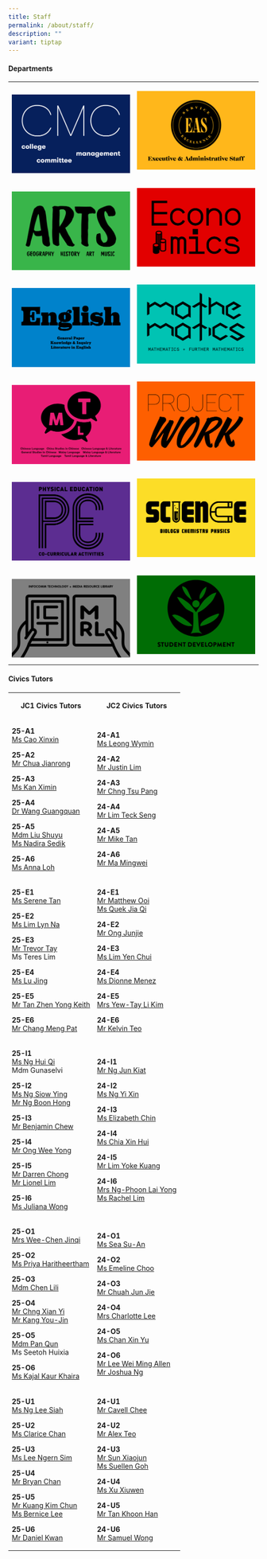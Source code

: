 ```yaml
---
title: Staff
permalink: /about/staff/
description: ""
variant: tiptap
---
```

<h4><strong>Departments</strong></h4>
<table style="minWidth: 50px">
<colgroup>
<col>
<col>
</colgroup>
<tbody>
<tr>
<th rowspan="1" colspan="1">
<p></p><a class="isomer-image-wrapper" href="/about/staff/cmc/"><img style="width: 100%" height="auto" width="100%" alt="" src="/images/About/Dept01_CMC.png"></a>
</th>
<th rowspan="1" colspan="1">
<p></p><a class="isomer-image-wrapper" href="/about/staff/eas"><img style="width: 100%" height="auto" width="100%" alt="" src="/images/About/Dept02_EAS.png"></a>
<p></p>
</th>
</tr>
<tr>
<td rowspan="1" colspan="1">
<p></p><a class="isomer-image-wrapper" href="/about/staff/arts/"><img style="width: 100%" height="auto" width="100%" alt="" src="/images/About/Dept06_Arts.png"></a>
</td>
<td rowspan="1" colspan="1">
<p></p><a class="isomer-image-wrapper" href="/about/staff/econs/"><img style="width: 100%" height="auto" width="100%" alt="" src="/images/About/Dept07_Econs.png"></a>
<p></p>
</td>
</tr>
<tr>
<td rowspan="1" colspan="1">
<p></p><a class="isomer-image-wrapper" href="/about/staff/english/"><img style="width: 100%" height="auto" width="100%" alt="" src="/images/About/Dept03_English.png"></a>
</td>
<td rowspan="1" colspan="1">
<p></p><a class="isomer-image-wrapper" href="/about/staff/maths/"><img style="width: 100%" height="auto" width="100%" alt="" src="/images/About/Dept08_Math.png"></a>
<p></p>
</td>
</tr>
<tr>
<td rowspan="1" colspan="1">
<p></p><a class="isomer-image-wrapper" href="/about/staff/mtl/"><img style="width: 100%" height="auto" width="100%" alt="" src="/images/About/Dept05_MTL.png"></a>
</td>
<td rowspan="1" colspan="1">
<p></p><a class="isomer-image-wrapper" href="/about/staff/pw/"><img style="width: 100%" height="auto" width="100%" alt="" src="/images/About/Dept04_PW.png"></a>
<p></p>
</td>
</tr>
<tr>
<td rowspan="1" colspan="1">
<p></p><a class="isomer-image-wrapper" href="/about/staff/pe/"><img style="width: 100%" height="auto" width="100%" alt="" src="/images/About/Dept10_PE.png"></a>
</td>
<td rowspan="1" colspan="1">
<p></p><a class="isomer-image-wrapper" href="/about/staff/science/"><img style="width: 100%" height="auto" width="100%" alt="" src="/images/About/Dept09_Science.png"></a>
<p></p>
</td>
</tr>
<tr>
<td rowspan="1" colspan="1">
<p></p><a class="isomer-image-wrapper" href="/about/staff/ict/"><img style="width: 100%" height="auto" width="100%" alt="" src="/images/About/Dept11_ICTMRL.png"></a>
</td>
<td rowspan="1" colspan="1">
<p></p><a class="isomer-image-wrapper" href="/about/staff/sd/"><img style="width: 100%" height="auto" width="100%" alt="" src="/images/About/Dept12_SD.png"></a>
<p></p>
</td>
</tr>
</tbody>
</table>
<p></p>
<h4><strong>Civics Tutors</strong></h4>
<p></p>
<table style="minWidth: 50px">
<colgroup>
<col>
<col>
</colgroup>
<tbody>
<tr>
<th rowspan="1" colspan="1">
<p>JC1 Civics Tutors</p>
</th>
<th rowspan="1" colspan="1">
<p>JC2 Civics Tutors</p>
</th>
</tr>
<tr>
<td rowspan="1" colspan="1">
<p><strong>25-A1</strong> 
<br><a href="mailto:cao.xinxin@ejc.edu.sg" rel="noopener nofollow" target="_blank">Ms Cao Xinxin</a>
</p>
<p><strong>25-A2</strong> 
<br><a href="mailto:chua.jianrong@ejc.edu.sg" rel="noopener nofollow" target="_blank">Mr Chua Jianrong</a>
</p>
<p><strong>25-A3</strong> 
<br><a href="mailto:kan.ximin@ejc.edu.sg" rel="noopener nofollow" target="_blank">Ms Kan Ximin</a>
</p>
<p><strong>25-A4</strong> 
<br><a href="mailto:wang.guangquan@ejc.edu.sg" rel="noopener nofollow" target="_blank">Dr Wang Guangquan</a>
</p>
<p><strong>25-A5</strong> 
<br><a href="mailto:liu.shuyu@ejc.edu.sg" rel="noopener nofollow" target="_blank">Mdm Liu Shuyu </a>
<br><a href="mailto:nadira.md.sedik@ejc.edu.sg" rel="noopener nofollow" target="_blank">Ms Nadira Sedik</a>
</p>
<p><strong>25-A6</strong>
<br><a href="mailto:anna.loh@ejc.edu.sg" rel="noopener nofollow" target="_blank">Ms Anna Loh</a>
</p>
</td>
<td rowspan="1" colspan="1">
<p><strong>24-A1</strong> 
<br><a href="https://www.eunoiajc.moe.edu.sg/about/staff/arts/ms-leong-wymin/" rel="noopener noreferrer nofollow" target="_blank">Ms Leong Wymin</a>
</p>
<p></p>
<p><strong>24-A2</strong> 
<br><a href="https://www.eunoiajc.moe.edu.sg/about/staff/science/mr-justin-lim/" rel="noopener noreferrer nofollow" target="_blank">Mr Justin Lim</a>
</p>
<p></p>
<p><strong>24-A3</strong> 
<br><a href="https://www.eunoiajc.moe.edu.sg/about/staff/mtl/mr-chng-tsu-pang/" rel="noopener noreferrer nofollow" target="_blank">Mr Chng Tsu Pang</a>
</p>
<p></p>
<p><strong>24-A4</strong> 
<br><a href="/about/staff/science/mr-lim-teck-seng/" rel="noopener noreferrer nofollow" target="_blank">Mr Lim Teck Seng</a>
</p>
<p></p>
<p><strong>24-A5</strong> 
<br><a href="mailto:mike.tan@ejc.edu.sg" rel="noopener nofollow" target="_blank">Mr Mike Tan</a>
</p>
<p></p>
<p><strong>24-A6</strong> 
<br><a href="https://www.eunoiajc.moe.edu.sg/about/staff/econs/mr-ma-mingwei/" rel="noopener noreferrer nofollow" target="_blank">Mr Ma Mingwei</a>
</p>
</td>
</tr>
<tr>
<td rowspan="1" colspan="1">
<p></p>
<p><strong>25-E1</strong> 
<br><a href="mailto:serene.tan@ejc.edu.sg" rel="noopener nofollow" target="_blank">Ms Serene Tan</a>
</p>
<p><strong>25-E2</strong> 
<br><a href="mailto:lim.lyn.na@ejc.edu.sg" rel="noopener nofollow" target="_blank">Ms Lim Lyn Na</a>
</p>
<p><strong>25-E3 </strong>
<br><a href="mailto:trevor.tay@ejc.edu.sg" rel="noopener nofollow" target="_blank">Mr Trevor Tay</a>
<br>Ms Teres Lim</p>
<p><strong>25-E4 </strong>
<br><a href="mailto:lu.jing@ejc.edu.sg" rel="noopener nofollow" target="_blank">Ms Lu Jing</a>
</p>
<p><strong>25-E5 </strong>
<br><a href="mailto:tan.zhen.yong@ejc.edu.sg" rel="noopener nofollow" target="_blank">Mr Tan Zhen Yong Keith</a>
</p>
<p><strong>25-E6 </strong>
<br><a href="mailto:chang.meng.pat@ejc.edu.sg" rel="noopener nofollow" target="_blank">Mr Chang Meng Pat </a>
<br>
</p>
</td>
<td rowspan="1" colspan="1">
<p></p>
<p><strong>24-E1</strong> 
<br><a href="mailto:matthew.ooi@ejc.edu.sg" rel="noopener nofollow" target="_blank">Mr Matthew Ooi</a>
<br><a href="https://www.eunoiajc.moe.edu.sg/about/staff/arts/ms-quek-jia-qi/" rel="noopener noreferrer nofollow" target="_blank">Ms Quek Jia Qi</a>
</p>
<p></p>
<p><strong>24-E2</strong> 
<br><a href="mailto:ong.junjie@ejc.edu.sg" rel="noopener nofollow" target="_blank">Mr Ong Junjie</a>
</p>
<p></p>
<p><strong>24-E3</strong> 
<br><a href="https://www.eunoiajc.moe.edu.sg/about/staff/maths/ms-lim-yen-chui/" rel="noopener noreferrer nofollow" target="_blank">Ms Lim Yen Chui</a>
</p>
<p></p>
<p><strong>24-E4</strong> 
<br><a href="mailto:dionne.menez@ejc.edu.sg" rel="noopener nofollow" target="_blank">Ms Dionne Menez</a>
</p>
<p></p>
<p><strong>24-E5</strong> 
<br><a href="https://www.eunoiajc.moe.edu.sg/about/staff/science/mrs-yew-tay-li-kim/" rel="noopener noreferrer nofollow" target="_blank">Mrs Yew-Tay Li Kim</a>
</p>
<p></p>
<p><strong>24-E6</strong> 
<br><a href="https://www.eunoiajc.moe.edu.sg/about/staff/econs/mr-kelvin-teo/" rel="noopener noreferrer nofollow" target="_blank">Mr Kelvin Teo</a>
</p>
</td>
</tr>
<tr>
<td rowspan="1" colspan="1">
<p></p>
<p><strong>25-I1</strong> 
<br><a href="mailto:ng.hui.qi@ejc.edu.sg" rel="noopener nofollow" target="_blank">Ms Ng Hui Qi </a>
<br>Mdm Gunaselvi</p>
<p></p>
<p><strong>25-I2</strong> 
<br><a href="mailto:ng.siow.ying@ejc.edu.sg" rel="noopener nofollow" target="_blank">Ms Ng Siow Ying</a>
<br><a href="mailto:ng.boon.hong@ejc.edu.sg" rel="noopener nofollow" target="_blank">Mr Ng Boon Hong</a>
</p>
<p><strong>25-I3<br></strong><a href="mailto:benjamin.chew@ejc.edu.sg" rel="noopener nofollow" target="_blank">Mr Benjamin Chew</a>
</p>
<p><strong>25-I4<br></strong><a href="mailto:ong.wee.yong@ejc.edu.sg" rel="noopener nofollow" target="_blank">Mr Ong Wee Yong</a>
</p>
<p><strong>25-I5<br></strong><a href="mailto:darren.chong@ejc.edu.sg" rel="noopener nofollow" target="_blank">Mr Darren Chong</a>
<br><a href="mailto:lionel.lim@ejc.edu.sg" rel="noopener nofollow" target="_blank">Mr Lionel Lim</a>
</p>
<p><strong>25-I6</strong>
<br><a href="mailto:juliana.wong@ejc.edu.sg" rel="noopener nofollow" target="_blank">Ms Juliana Wong </a>
<br>
</p>
</td>
<td rowspan="1" colspan="1">
<p></p>
<p><strong>24-I1</strong> 
<br><a href="https://www.eunoiajc.moe.edu.sg/about/staff/pe/mr-ng-jun-kiat/" rel="noopener noreferrer nofollow" target="_blank">Mr Ng Jun Kiat</a>
</p>
<p></p>
<p><strong>24-I2</strong> 
<br><a href="https://www.eunoiajc.moe.edu.sg/about/staff/maths/ms-ng-yixin/" rel="noopener noreferrer nofollow" target="_blank">Ms Ng Yi Xin</a>
</p>
<p></p>
<p><strong>24-I3</strong> 
<br><a href="https://www.eunoiajc.moe.edu.sg/about/staff/econs/ms-elizabeth-chin/" rel="noopener noreferrer nofollow" target="_blank">Ms Elizabeth Chin</a>
</p>
<p></p>
<p><strong>24-I4</strong> 
<br><a href="https://www.eunoiajc.moe.edu.sg/about/staff/science/ms-chia-xin-hui/" rel="noopener noreferrer nofollow" target="_blank">Ms Chia Xin Hui</a>
</p>
<p></p>
<p><strong>24-I5</strong> 
<br><a href="https://www.eunoiajc.moe.edu.sg/staff/mathematics/mr-lim-yoke-kuang/" rel="noopener noreferrer nofollow" target="_blank">Mr Lim Yoke Kuang</a>
</p>
<p></p>
<p><strong>24-I6</strong> 
<br><a href="https://www.eunoiajc.moe.edu.sg/about/staff/maths/mrs-ng-phoon-lai-yong/" rel="noopener noreferrer nofollow" target="_blank">Mrs Ng-Phoon Lai Yong</a>
<br><a href="mailto:rachel.lim@ejc.edu.sg" rel="noopener nofollow" target="_blank">Ms Rachel Lim</a>
</p>
</td>
</tr>
<tr>
<td rowspan="1" colspan="1">
<p></p>
<p><strong>25-O1</strong> 
<br><a href="mailto:wee.chen.jinqi@ejc.edu.sg" rel="noopener nofollow" target="_blank">Mrs Wee-Chen Jinqi</a>
</p>
<p><strong>25-O2</strong>
<br><a href="mailto:priyahdharshini@ejc.edu.sg" rel="noopener nofollow" target="_blank">Ms Priya Haritheertham</a>
</p>
<p><strong>25-O3</strong> 
<br><a href="mailto:chen.lili@ejc.edu.sg" rel="noopener nofollow" target="_blank">Mdm Chen Lili</a>
</p>
<p><strong>25-O4</strong> 
<br><a href="mailto:chng.xian.yi@ejc.edu.sg" rel="noopener nofollow" target="_blank">Mr Chng Xian Yi </a>
<br><a href="mailto:kang.you-jin@ejc.edu.sg" rel="noopener nofollow" target="_blank">Mr Kang You-Jin</a>
</p>
<p><strong>25-O5</strong> 
<br><a href="mailto:pan.qun@ejc.edu.sg" rel="noopener nofollow" target="_blank">Mdm Pan Qun</a>
<br>Ms Seetoh Huixia</p>
<p><strong>25-O6</strong> 
<br><a href="mailto:kajal.kaur.khaira@ejc.edu.sg" rel="noopener nofollow" target="_blank">Ms Kajal Kaur Khaira </a>
<br>
</p>
</td>
<td rowspan="1" colspan="1">
<p></p>
<p><strong>24-O1</strong> 
<br><a href="https://www.eunoiajc.moe.edu.sg/about/staff/arts/ms-sea-su-an/" rel="noopener noreferrer nofollow" target="_blank">Ms Sea Su-An</a>
</p>
<p></p>
<p><strong>24-O2</strong> 
<br><a href="https://www.eunoiajc.moe.edu.sg/about/staff/science/ms-emeline-choo/" rel="noopener noreferrer nofollow" target="_blank">Ms Emeline Choo</a>
</p>
<p></p>
<p><strong>24-O3</strong>
<br><a href="mailto:chuah.jun.jie@ejc.edu.sg" rel="noopener nofollow" target="_blank">Mr Chuah Jun Jie</a>
</p>
<p></p>
<p><strong>24-O4</strong> 
<br><a href="https://www.eunoiajc.moe.edu.sg/about/staff/english/mrs-charlotte-lee/" rel="noopener noreferrer nofollow" target="_blank">Mrs Charlotte Lee</a>
</p>
<p></p>
<p><strong>24-O5</strong> 
<br><a href="mailto:chan.xin.yu@ejc.edu.sg" rel="noopener nofollow" target="_blank">Ms Chan Xin Yu</a>
</p>
<p></p>
<p><strong>24-O6</strong> 
<br><a href="https://www.eunoiajc.moe.edu.sg/about/staff/pe/mr-allen-lee/" rel="noopener noreferrer nofollow" target="_blank">Mr Lee Wei Ming Allen</a> 
<br><a href="https://www.eunoiajc.moe.edu.sg/about/staff/english/mr-joshua-ng/" rel="noopener noreferrer nofollow" target="_blank">Mr Joshua Ng</a>
</p>
<p></p>
</td>
</tr>
<tr>
<td rowspan="1" colspan="1">
<p></p>
<p><strong>25-U1</strong> 
<br><a href="mailto:ng.lee.siah@ejc.edu.sg" rel="noopener nofollow" target="_blank">Ms Ng Lee Siah</a>
</p>
<p><strong>25-U2</strong> 
<br><a href="mailto:clarice.chan@ejc.edu.sg" rel="noopener nofollow" target="_blank">Ms Clarice Chan</a>
</p>
<p><strong>25-U3</strong> 
<br><a href="mailto:lee.ngern.sim@ejc.edu.sg" rel="noopener nofollow" target="_blank">Ms Lee Ngern Sim</a>
</p>
<p><strong>25-U4</strong> 
<br><a href="mailto:bryan.chan@ejc.edu.sg" rel="noopener nofollow" target="_blank">Mr Bryan Chan</a>
</p>
<p><strong>25-U5</strong> 
<br><a href="mailto:kuang.kim.chun@ejc.edu.sg" rel="noopener nofollow" target="_blank">Mr Kuang Kim Chun </a>
<br><a href="mailto:bernice.lee@ejc.edu.sg" rel="noopener nofollow" target="_blank">Ms Bernice Lee</a>
</p>
<p><strong>25-U6</strong> 
<br><a href="mailto:daniel.kwan@ejc.edu.sg" rel="noopener nofollow" target="_blank">Mr Daniel Kwan</a>
</p>
</td>
<td rowspan="1" colspan="1">
<p></p>
<p><strong>24-U1</strong> 
<br><a href="https://www.eunoiajc.moe.edu.sg/staff/english/mr-cavell-chee/" rel="noopener noreferrer nofollow" target="_blank">Mr Cavell Chee</a>
</p>
<p></p>
<p><strong>24-U2</strong> 
<br><a href="https://www.eunoiajc.moe.edu.sg/about/staff/maths/mr-alex-teo/" rel="noopener noreferrer nofollow" target="_blank">Mr Alex Teo</a>
</p>
<p></p>
<p><strong>24-U3</strong> 
<br><a href="https://www.eunoiajc.moe.edu.sg/about/staff/mtl/mr-sun-xiaojun/" rel="noopener noreferrer nofollow" target="_blank">Mr Sun Xiaojun</a>
<br><a href="mailto:suellen.goh@ejc.edu.sg" rel="noopener nofollow" target="_blank">Ms Suellen Goh</a>
</p>
<p></p>
<p><strong>24-U4</strong> 
<br><a href="https://www.eunoiajc.moe.edu.sg/staff/english/ms-xu-xiuwen/" rel="noopener noreferrer nofollow" target="_blank">Ms Xu Xiuwen</a>
</p>
<p></p>
<p><strong>24-U5</strong> 
<br><a href="https://www.eunoiajc.moe.edu.sg/about/staff/maths/mr-tan-khoon-han/" rel="noopener noreferrer nofollow" target="_blank">Mr Tan Khoon Han</a>
</p>
<p></p>
<p><strong>24-U6</strong> 
<br><a href="https://www.eunoiajc.moe.edu.sg/about/staff/english/mr-samuel-wong/" rel="noopener noreferrer nofollow" target="_blank">Mr Samuel Wong</a>
</p>
<p></p>
</td>
</tr>
</tbody>
</table>
<p></p>